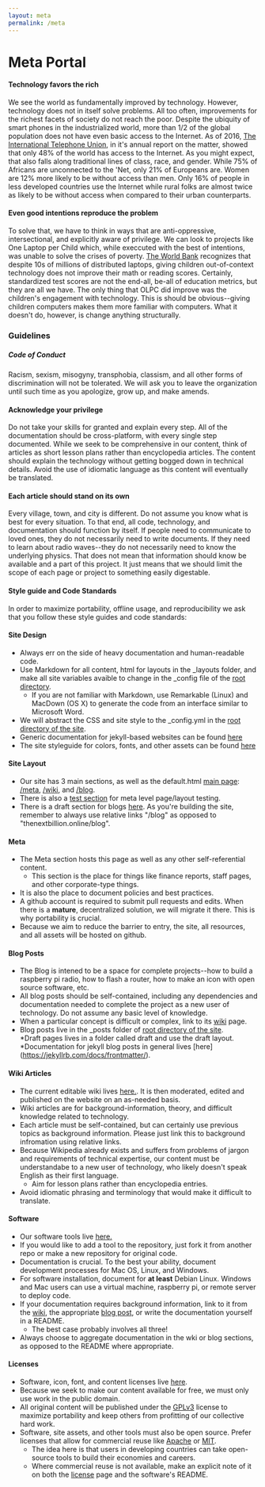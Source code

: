 ```yaml
---
layout: meta
permalink: /meta
---
```

# Meta Portal



#### Technology favors the rich

We see the world as fundamentally improved by technology. However, technology does not in itself solve problems. All too often, improvements for the richest facets of society do not reach the poor. Despite the ubiquity of smart phones in the industrialized world, more than 1/2 of the global population does not have even basic access to the Internet. As of 2016, [The International Telephone Union](http://www.itu.int/en/ITU-D/Statistics/Documents/facts/ICTFactsFigures2016.pdf), in it's annual report on the matter, showed that only 48% of the world has access to the Internet. As you might expect, that also falls along traditional lines of class, race, and gender. While 75% of Africans are unconnected to the 'Net, only 21% of Europeans are. Women are 12% more likely to be without access than men. Only 16% of people in less developed countries use the Internet while rural folks are almost twice as likely to be without access when compared to their urban counterparts.



#### Even good intentions reproduce the problem

To solve that, we have to think in ways that are anti-oppressive, intersectional, and explicitly aware of privilege. We can look to projects like One Laptop per Child which, while execcuted with the best of intentions, was unable to solve the crises of poverty. [The World Bank](https://blogs.worldbank.org/impactevaluations/one-laptop-per-child-is-not-improving-reading-or-math-but-are-we-learning-enough-from-these-evaluati) recognizes that despite 10s of millions of distributed laptops, giving children out-of-context technology does not improve their math or reading scores. Certainly, standardized test scores are not the end-all, be-all of education metrics, but they are all we have. The only thing that OLPC did improve was the children's engagement with technology. This is should be obvious--giving children computers makes them more familiar with computers. What it doesn't do, however, is change anything structurally.


### Guidelines

##### Code of Conduct
Racism, sexism, misogyny, transphobia, classism, and all other forms of discrimination will not be tolerated. We will ask you to leave the organization until such time as you apologize, grow up, and make amends.

#### Acknowledge your privilege
Do not take your skills for granted and explain every step. All of the documentation should be cross-platform, with every single step documented. While we seek to be comprehensive in our content, think of articles as short lesson plans rather than encyclopedia articles. The content should explain the technology without getting bogged down in technical details. Avoid the use of idiomatic language as this content will eventually be translated.

#### Each article should stand on its own
Every village, town, and city is different. Do not assume you know what is best for every situation. To that end, all code, technology, and documentation should function by itself. If people need to communicate to loved ones, they do not necessarily need to write documents. If they need to learn about radio waves--they do not necessarily need to know the underlying physics. That does not mean that information should know be available and a part of this project. It just means that we should limit the scope of each page or project to something easily digestable.

#### Style guide and Code Standards
In order to maximize portability, offline usage, and reproducibility we ask that you follow these style guides and code standards:

#### Site Design
* Always err on the side of heavy documentation and human-readable code.
* Use Markdown for all content, html for layouts in the _layouts folder, and make all site variables avaible to change in the _config file of the [root directory](github.com/thenextbilliononline/thenextbillion.online).
	* If you are not familiar with Markdown, use Remarkable (Linux) and MacDown (OS X) to generate the code from an interface similar to Microsoft Word.
* We will abstract the CSS and site style to the _config.yml in the [root directory of the site](github.com/thenextbilliononline/thenextbillion.online).
* Generic documentation for jekyll-based websites can be found [here](https://jekyllrb.com/docs/github-pages/)
* The site styleguide for colors, fonts, and other assets can be found [here](/style-guide)


#### Site Layout

* Our site has 3 main sections, as well as the default.html [main page](thenextbillion.online): [/meta](../meta), [/wiki](../wiki), and [/blog](../blog).
* There is also a [test section](/test) for meta level page/layout testing.
* There is a draft section for blogs [here](/blog/draft). As you're building the site, remember to always use relative links "/blog" as opposed to "thenextbillion.online/blog".


#### Meta
* The Meta section hosts this page as well as any other self-referential content.
	* This section is the place for things like finance reports, staff pages, and other corporate-type things.
* It is also the place to document policies and best practices.
* A github account is required to submit pull requests and edits. When there is a **mature**, decentralized solution, we will migrate it there. This is why portability is crucial.
* Because we aim to reduce the barrier to entry, the site, all resources, and all assets will be hosted on github.


#### Blog Posts
* The Blog is intened to be a space for complete projects--how to build a raspberry pi radio, how to flash a router, how to make an icon with open source software, etc.  
* All blog posts should be self-contained, including any dependencies and documentation needed to complete the project as a new user of technology. Do not assume any basic level of knowledge.
* When a particular concept is difficult or complex, link to its [wiki](../wiki) page.
* Blog posts live in the _posts folder of [root directory of the site](github.com/thenextbilliononline/thenextbillion.online).   
*Draft pages lives in a folder called draft and use the draft layout.
*Documentation for jekyll blog posts in general lives [here] (https://jekyllrb.com/docs/frontmatter/).


#### Wiki Articles
* The current editable wiki lives [here.](https://github.com/thenextbilliononline/thenextbillion.online/wiki). It is then moderated, edited and published on the website on an as-needed basis.
* Wiki articles are for background-information, theory, and difficult knowledge related to technology.
* Each article must be self-contained, but can certainly use previous topics as background information. Please just link this to background infromation using relative links.
* Because Wikipedia already exists and suffers from problems of jargon and requirements of technical expertise, our content must be understandabe to a new user of technology, who likely doesn't speak English as their first language.
	* Aim for lesson plans rather than encyclopedia entries.
* Avoid idiomatic phrasing and terminology that would make it difficult to translate.


#### Software
* Our software tools live [here.](https://github.com/thenextbilliononline)
* If you would like to add a tool to the repository, just fork it from another repo or make a new repository for original code.
* Documentation is crucial. To the best your ability, document development processes for Mac OS, Linux, and Windows.
* For software installation, document for **at least** Debian Linux. Windows and Mac users can use a virtual machine, raspberry pi, or remote server to deploy code.
* If your documentation requires background information, link to it from the [wiki](https://github.com/thenextbilliononline/thenextbillion.online/wiki), the appropriate [blog post](/blog), or write the documentation yourself in a README.
 	* The best case probably involves all three!
* Always choose to aggregate documentation in the wki or blog sections, as opposed to the README where appropriate.


#### Licenses
* Software, icon, font, and content licenses live [here](/licenses).
* Because we seek to make our content available for free, we must only use work in the public domain.
* All original content will be published under the [GPLv3](/licenses/GPLv3.md) license to maximize portability and keep others from profitting of our collective hard work.
* Software, site assets, and other tools must also be open source. Prefer licenses that allow for commercial reuse like [Apache](/licenses/Apache.md) or [MIT](/licenses/MIT.md).
	* The idea here is that users in developing countries can take open-source tools to build their economies and careers.
	* Where commercial reuse is not available, make an explicit note of it on both the [license](../license) page and the software's README.
